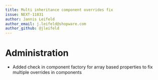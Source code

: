 ```yaml
---
title: Multi inheritance component overrides fix
issue: NEXT-11831
author: Jannis Leifeld
author_email: j.leifeld@shopware.com 
author_github: @jleifeld
---
```

# Administration
* Added check in component factory for array based properties to fix multiple overrides in components
